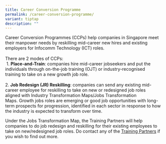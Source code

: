 ```yaml
---
title: Career Conversion Programme
permalink: /career-conversion-programme/
variant: tiptap
description: ""
---
```

<p>Career Conversion Programmes (CCPs) help companies in Singapore meet their
manpower needs by reskilling mid-career new hires and existing employers
for Infocomm Technology (ICT) roles.
<br>
<br>There are 2 modes of CCPs:
<br>&nbsp;1. <strong>Place-and-Train</strong>:&nbsp;companies hire mid-career
jobseekers and put the individuals through on-the-job training (OJT) or
industry-recognised training to take on a new growth job role.&nbsp;
<br>
<br>2. <strong>Job Redesign (JR) Reskilling</strong>:&nbsp;companies can send
any existing mid-career employee for reskilling to take on new or redesigned
job roles aligned with Industry Transformation Maps/Jobs Transformation
Maps.&nbsp;Growth jobs roles are emerging or good job opportunities with
long-term prospects for progression, identified in each sector in response
to how the industry is expected to transform over time.</p>
<p></p>
<p>Under the Jobs Transformation Map, the Training Partners will help companies
to do job redesign and reskilling for their existing employees to take
on new/redesigned job roles. Do contact any of the <a href="/training-partners/" rel="noopener noreferrer nofollow" target="_blank">Training Partners</a> if you wish to find out
more.</p>
<p></p>
<p></p>
<p>
<br>
</p>